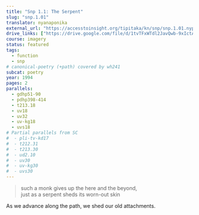 ```yaml
---
title: "Snp 1.1: The Serpent"
slug: "snp.1.01"
translator: nyanaponika
external_url: "https://accesstoinsight.org/tipitaka/kn/snp/snp.1.01.nypo.html"
drive_links: ["https://drive.google.com/file/d/1tvTFxWTdl2JavQwb-9xIctA-edcss8Ei/view?usp=drivesdk"]
course: imagery
status: featured
tags:
  - function
  - snp
# canonical-poetry (+path) covered by wh241
subcat: poetry
year: 1994
pages: 2
parallels:
  - gdhp51-90
  - pdhp398-414
  - t213.18
  - uv18
  - uv32
  - uv-kg18
  - uvs18
# Partial parallels from SC
#  - pli-tv-kd17
#  - t212.31
#  - t213.30
#  - ud2.10
#  - uv30
#  - uv-kg30
#  - uvs30
---
```


> such a monk gives up the here and the beyond,  
just as a serpent sheds its worn-out skin

As we advance along the path, we shed our old attachments.

